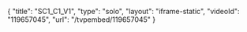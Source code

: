 {
    "title": "SC1_C1_V1",
    "type": "solo",
    "layout": "iframe-static",
    "videoId": "119657045",
    "url": "\/tvpembed\/119657045"
}